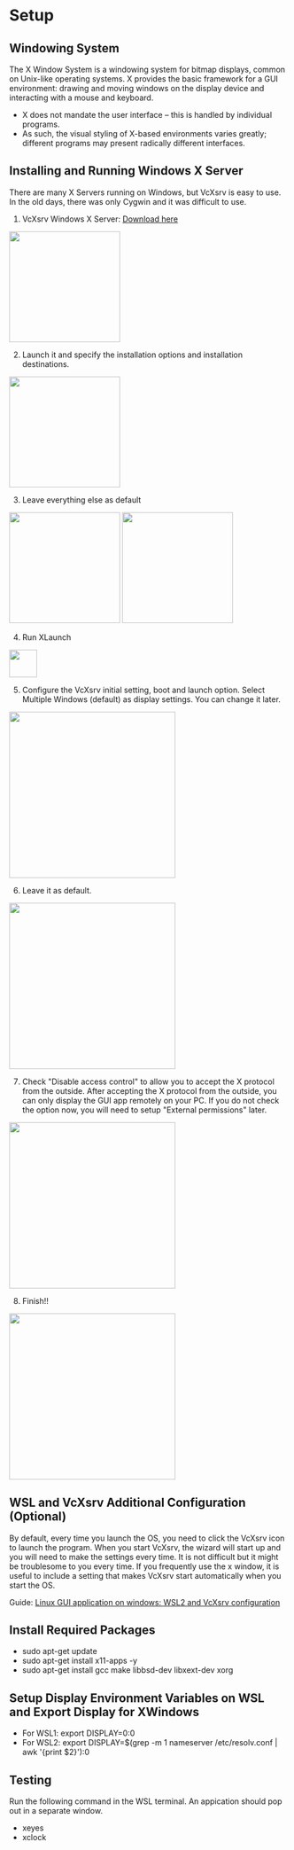 # Setup

## Windowing System
The X Window System is a windowing system for bitmap displays, common on Unix-like operating systems. 
X provides the basic framework for a GUI environment: drawing and moving windows on the display device and interacting with a mouse and keyboard. 
- X does not mandate the user interface – this is handled by individual programs. 
- As such, the visual styling of X-based environments varies greatly; different programs may present radically different interfaces.

## Installing and Running Windows X Server
There are many X Servers running on Windows, but VcXsrv is easy to use.\
In the old days, there was only Cygwin and it was difficult to use.

1. VcXsrv Windows X Server: [Download here](https://sourceforge.net/projects/vcxsrv/)

<img src="https://user-images.githubusercontent.com/76621210/125737342-4982d795-9e06-4dfb-9258-1a179f89383c.png" height="200"/>

2. Launch it and specify the installation options and installation destinations.

<img src="https://user-images.githubusercontent.com/76621210/125737617-44aa4414-dfb3-4c6a-813f-d851b57391c9.png" height="200"/>

3. Leave everything else as default

<img src="https://user-images.githubusercontent.com/76621210/125737883-64d33f11-272d-49d0-979b-17709f73c208.png" height="200"/>
<img src="https://user-images.githubusercontent.com/76621210/125737901-2173f1b4-6280-43b9-8a05-02534c549cb8.png" height="200"/>

4. Run XLaunch

<img src="https://user-images.githubusercontent.com/76621210/125738725-5ac7c1a1-7b81-4993-b00c-b49d5bc71795.png" height="50"/>

5. Configure the VcXsrv initial setting, boot and launch option. Select Multiple Windows (default) as display settings. You can change it later.

<img src="https://user-images.githubusercontent.com/76621210/125739372-9dbde2ef-f29e-42ee-8621-b3770da6a9ce.png" height="300"/>

6. Leave it as default.

<img src="https://user-images.githubusercontent.com/76621210/125739655-6db73970-5cc3-4d3f-afcb-6bbb980e4c79.png" height="300"/>

7. Check "Disable access control" to allow you to accept the X protocol from the outside. 
After accepting the X protocol from the outside, you can only display the GUI app remotely on your PC.
If you do not check the option now, you will need to setup "External permissions" later.

<img src="https://user-images.githubusercontent.com/76621210/125739840-cae288c3-4b29-465e-927e-606a0271b300.png" height="300"/>

8. Finish!!

<img src="https://user-images.githubusercontent.com/76621210/125740633-483bd3d8-002d-4c80-a8bd-74790c66b399.png" height="300"/>

## WSL and VcXsrv Additional Configuration (Optional)
By default, every time you launch the OS, you need to click the VcXsrv icon to launch the program. 
When you start VcXsrv, the wizard will start up and you will need to make the settings every time. 
It is not difficult but it might be troublesome to you every time. 
If you frequently use the x window, it is useful to include a setting that makes VcXsrv start automatically when you start the OS.

Guide: [Linux GUI application on windows: WSL2 and VcXsrv configuration](https://blog.nimamoh.net/wsl2-and-vcxsrv/)

## Install Required Packages
- sudo apt-get update
- sudo apt-get install x11-apps -y
- sudo apt-get install gcc make libbsd-dev libxext-dev xorg

## Setup Display Environment Variables on WSL and Export Display for XWindows  
- For WSL1: export DISPLAY=0:0
- For WSL2: export DISPLAY=$(grep -m 1 nameserver /etc/resolv.conf | awk '{print $2}'):0
<!-- echo 'export DISPLAY=$(grep -oP "(?<=nameserver ).+" /etc/resolv.conf):0' >> ~/.bashrc -->
<!-- source ~/.bashrc -->

## Testing 
Run the following command in the WSL terminal. An appication should pop out in a separate window.
- xeyes
- xclock
